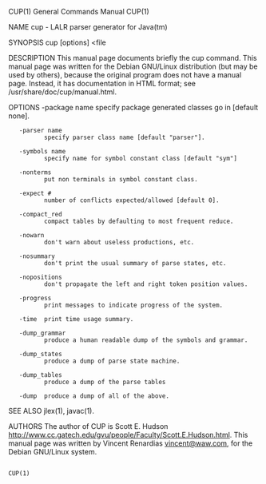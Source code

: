 CUP(1)                                                        General Commands Manual                                                       CUP(1)

NAME
       cup - LALR parser generator for Java(tm)

SYNOPSIS
       cup [options] <file

DESCRIPTION
       This manual page documents briefly the cup command.  This manual page was written for the Debian GNU/Linux distribution (but may be used by
       others),  because  the  original  program  does  not  have  a  manual  page.   Instead,  it  has  documentation   in   HTML   format;   see
       /usr/share/doc/cup/manual.html.

OPTIONS
       -package name
              specify package generated classes go in [default none].

       -parser name
              specify parser class name [default "parser"].

       -symbols name
              specify name for symbol constant class [default "sym"]

       -nonterms
              put non terminals in symbol constant class.

       -expect #
              number of conflicts expected/allowed [default 0].

       -compact_red
              compact tables by defaulting to most frequent reduce.

       -nowarn
              don't warn about useless productions, etc.

       -nosummary
              don't print the usual summary of parse states, etc.

       -nopositions
              don't propagate the left and right token position values.

       -progress
              print messages to indicate progress of the system.

       -time  print time usage summary.

       -dump_grammar
              produce a human readable dump of the symbols and grammar.

       -dump_states
              produce a dump of parse state machine.

       -dump_tables
              produce a dump of the parse tables

       -dump  produce a dump of all of the above.

SEE ALSO
       jlex(1), javac(1).

AUTHORS
       The  author  of  CUP is Scott E. Hudson <http://www.cc.gatech.edu/gvu/people/Faculty/Scott.E.Hudson.html>.  This manual page was written by
       Vincent Renardias <vincent@waw.com>, for the Debian GNU/Linux system.

                                                                                                                                            CUP(1)
